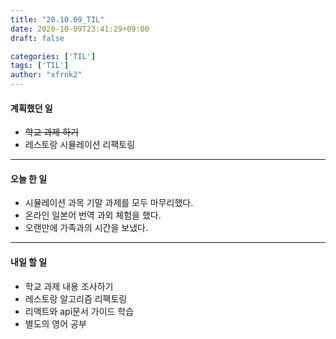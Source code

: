 ```yaml
---
title: "20.10.09_TIL"
date: 2020-10-09T23:41:29+09:00
draft: false

categories: ['TIL']
tags: ['TIL']
author: "xfrnk2"
---
```

#### 계획했던 일
+ ~~학교 과제 하기~~
+ 레스토랑 시뮬레이션 리팩토링
---
#### 오늘 한 일
+ 시뮬레이션 과목 기말 과제를 모두 마무리했다.
+ 온라인 일본어 번역 과외 체험을 했다.
+ 오랜만에 가족과의 시간을 보냈다.
---   
#### 내일 할 일 
+ 학교 과제 내용 조사하기
+ 레스토랑 알고리즘 리팩토링
+ 리액트와 api문서 가이드 학습
+ 별도의 영어 공부

 


